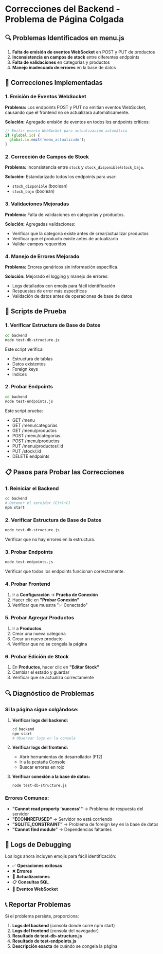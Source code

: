 # Correcciones del Backend - Problema de Página Colgada

## 🔍 Problemas Identificados en menu.js

1. **Falta de emisión de eventos WebSocket** en POST y PUT de productos
2. **Inconsistencia en campos de stock** entre diferentes endpoints
3. **Falta de validaciones** en categorías y productos
4. **Manejo inadecuado de errores** en la base de datos

## 🔧 Correcciones Implementadas

### 1. Emisión de Eventos WebSocket

**Problema:** Los endpoints POST y PUT no emitían eventos WebSocket, causando que el frontend no se actualizara automáticamente.

**Solución:** Agregado emisión de eventos en todos los endpoints críticos:

```javascript
// Emitir evento WebSocket para actualización automática
if (global.io) {
  global.io.emit('menu_actualizado');
}
```

### 2. Corrección de Campos de Stock

**Problema:** Inconsistencia entre `stock` y `stock_disponible`/`stock_bajo`.

**Solución:** Estandarizado todos los endpoints para usar:
- `stock_disponible` (boolean)
- `stock_bajo` (boolean)

### 3. Validaciones Mejoradas

**Problema:** Falta de validaciones en categorías y productos.

**Solución:** Agregadas validaciones:
- Verificar que la categoría existe antes de crear/actualizar productos
- Verificar que el producto existe antes de actualizarlo
- Validar campos requeridos

### 4. Manejo de Errores Mejorado

**Problema:** Errores genéricos sin información específica.

**Solución:** Mejorado el logging y manejo de errores:
- Logs detallados con emojis para fácil identificación
- Respuestas de error más específicas
- Validación de datos antes de operaciones de base de datos

## 🧪 Scripts de Prueba

### 1. Verificar Estructura de Base de Datos

```bash
cd backend
node test-db-structure.js
```

Este script verifica:
- Estructura de tablas
- Datos existentes
- Foreign keys
- Índices

### 2. Probar Endpoints

```bash
cd backend
node test-endpoints.js
```

Este script prueba:
- GET /menu
- GET /menu/categorias
- GET /menu/productos
- POST /menu/categorias
- POST /menu/productos
- PUT /menu/productos/:id
- PUT /stock/:id
- DELETE endpoints

## 📋 Pasos para Probar las Correcciones

### 1. Reiniciar el Backend

```bash
cd backend
# Detener el servidor (Ctrl+C)
npm start
```

### 2. Verificar Estructura de Base de Datos

```bash
node test-db-structure.js
```

Verificar que no hay errores en la estructura.

### 3. Probar Endpoints

```bash
node test-endpoints.js
```

Verificar que todos los endpoints funcionan correctamente.

### 4. Probar Frontend

1. Ir a **Configuración** → **Prueba de Conexión**
2. Hacer clic en **"Probar Conexión"**
3. Verificar que muestra "✅ Conectado"

### 5. Probar Agregar Productos

1. Ir a **Productos**
2. Crear una nueva categoría
3. Crear un nuevo producto
4. Verificar que no se congela la página

### 6. Probar Edición de Stock

1. En **Productos**, hacer clic en **"Editar Stock"**
2. Cambiar el estado y guardar
3. Verificar que se actualiza correctamente

## 🔍 Diagnóstico de Problemas

### Si la página sigue colgándose:

1. **Verificar logs del backend:**
   ```bash
   cd backend
   npm start
   # Observar logs en la consola
   ```

2. **Verificar logs del frontend:**
   - Abrir herramientas de desarrollador (F12)
   - Ir a la pestaña Console
   - Buscar errores en rojo

3. **Verificar conexión a la base de datos:**
   ```bash
   node test-db-structure.js
   ```

### Errores Comunes:

- **"Cannot read property 'success'"** → Problema de respuesta del servidor
- **"ECONNREFUSED"** → Servidor no está corriendo
- **"SQLITE_CONSTRAINT"** → Problema de foreign key en la base de datos
- **"Cannot find module"** → Dependencias faltantes

## 🚨 Logs de Debugging

Los logs ahora incluyen emojis para fácil identificación:

- ✅ **Operaciones exitosas**
- ❌ **Errores**
- 🔄 **Actualizaciones**
- 📋 **Consultas SQL**
- 🔌 **Eventos WebSocket**

## 📞 Reportar Problemas

Si el problema persiste, proporciona:

1. **Logs del backend** (consola donde corre npm start)
2. **Logs del frontend** (consola del navegador)
3. **Resultado de test-db-structure.js**
4. **Resultado de test-endpoints.js**
5. **Descripción exacta** de cuándo se congela la página 